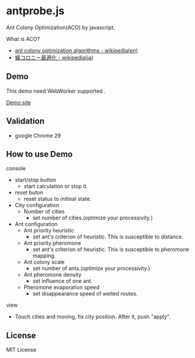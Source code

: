 antprobe.js
==========

Ant Colony Optimization(ACO) by javascript. 

What is ACO?
- [ant colony optimization algorithms - wikipedia(en)](http://en.wikipedia.org/wiki/ant_colony_optimization_algorithms)
- [蟻コロニー最適化 - wikipedia(ja)](http://ja.wikipedia.org/wiki/%E8%9F%BB%E3%82%B3%E3%83%AD%E3%83%8B%E3%83%BC%E6%9C%80%E9%81%A9%E5%8C%96)

Demo
--------

This demo need WebWorker supported .

[Demo site](http://phasespaces.net/garage/antprobe/)

Validation
-------------

- google Chrome 29

How to use Demo
------

console
- start/stop button
	- start calculation or stop it.
- reset buton
	- reset status to initinal state.
- City configuration
	- Number of cities
		- set number of cities.(optimize your processivity.)
- Ant configuration
	- Ant priority heuristic 
		- set ant's criterion of heuristic. This is susceptible to distance.
	- Ant priority pheromone
		- set ant's criterion of heuristic. This is susceptible to pheromone mapping.
	- Ant colony scale
		- set number of ants.(optimize your processivity.)
	- Ant pheromone density
		- set influence of one ant.
	- Pheromone evaporation speed
		- set disappearance speed of weited routes.

view
- Touch cities and moving, fix city position. After it, push "apply".

License
-------

MIT License
